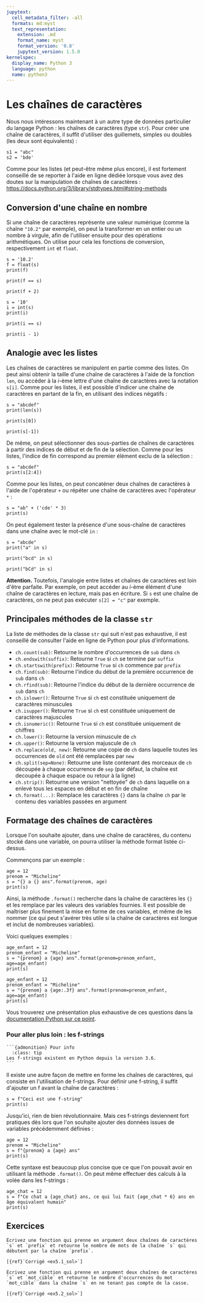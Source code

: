 ```yaml
---
jupytext:
  cell_metadata_filter: -all
  formats: md:myst
  text_representation:
    extension: .md
    format_name: myst
    format_version: '0.8'
    jupytext_version: 1.5.0
kernelspec:
  display_name: Python 3
  language: python
  name: python3
---
```


# Les chaînes de caractères

Nous nous intéressons maintenant à un autre type de données particulier du langage Python : les chaînes de caractères (type `str`).
Pour créer une chaîne de caractères, il suffit d'utiliser des guillemets, simples ou doubles (les deux sont équivalents) :

```{code-cell}
s1 = "abc"
s2 = 'bde'
```

Comme pour les listes (et peut-être même plus encore), il est fortement conseillé de se reporter à l'aide en ligne dédiée lorsque vous avez des doutes sur la manipulation de chaînes de caractères :
<https://docs.python.org/3/library/stdtypes.html#string-methods>

## Conversion d'une chaîne en nombre

Si une chaîne de caractères représente une valeur numérique (comme la chaîne `"10.2"` par exemple), on peut la transformer en un entier ou un nombre à virgule, afin de l'utiliser ensuite pour des opérations arithmétiques. On utilise pour cela les fonctions de conversion, respectivement `int` et `float`.

```{code-cell}
s = '10.2'
f = float(s)
print(f)
```

```{code-cell}
print(f == s)
```

```{code-cell}
print(f + 2)
```

```{code-cell}
s = '10'
i = int(s)
print(i)
```

```{code-cell}
print(i == s)
```

```{code-cell}
print(i - 1)
```

## Analogie avec les listes

Les chaînes de caractères se manipulent en partie comme des listes.
On peut ainsi obtenir la taille d'une chaîne de caractères à l'aide de la fonction `len`, ou accéder à la $i$-ème lettre d'une chaîne de caractères avec la notation `s[i]`.
Comme pour les listes, il est possible d'indicer une chaîne de caractères en partant de la fin, en utilisant des indices négatifs :

```{code-cell}
s = "abcdef"
print(len(s))
```

```{code-cell}
print(s[0])
```

```{code-cell}
print(s[-1])
```

De même, on peut sélectionner des sous-parties de chaînes de caractères à partir des indices de début et de fin de la sélection. Comme pour les listes, l'indice de fin correspond au premier élément exclu de la sélection :

```{code-cell}
s = "abcdef"
print(s[2:4])
```

Comme pour les listes, on peut concaténer deux chaînes de caractères à l'aide de l'opérateur `+` ou répéter une chaîne de caractères avec l'opérateur `*` :

```{code-cell}
s = "ab" + ('cde' * 3)
print(s)
```

On peut également tester la présence d'une sous-chaîne de caractères dans une chaîne avec le mot-clé `in` :

```{code-cell}
s = "abcde"
print("a" in s)
```

```{code-cell}
print("bcd" in s)
```

```{code-cell}
print("bCd" in s)
```

**Attention.**
Toutefois, l'analogie entre listes et chaînes de caractères est loin d'être parfaite.
Par exemple, on peut accéder au $i$-ème élément d'une chaîne de caractères en lecture, mais pas en écriture.
Si `s` est une chaîne de caractères, on ne peut pas exécuter `s[2] = "c"` par exemple.

## Principales méthodes de la classe `str`

La liste de méthodes de la classe `str` qui suit n'est pas exhaustive, il est conseillé de consulter l'aide en ligne de Python pour plus d'informations.

* `ch.count(sub)`: Retourne le nombre d'occurrences de `sub` dans `ch`
* `ch.endswith(suffix)`: Retourne `True` si `ch` se termine par `suffix`
* `ch.startswith(prefix)`: Retourne `True` si `ch` commence par `prefix`
* `ch.find(sub)`: Retourne l'indice du début de la première occurrence de `sub` dans `ch`
* `ch.rfind(sub)`: Retourne l'indice du début de la dernière occurrence de `sub` dans `ch`
* `ch.islower()`: Retourne `True` si `ch` est constituée uniquement de caractères minuscules
* `ch.isupper()`: Retourne `True` si `ch` est constituée uniquement de caractères majuscules
* `ch.isnumeric()`: Retourne `True` si `ch` est constituée uniquement de chiffres
* `ch.lower()`: Retourne la version minuscule de `ch`
* `ch.upper()`: Retourne la version majuscule de `ch`
* `ch.replace(old, new)`: Retourne une copie de `ch` dans laquelle toutes les occurrences de `old` ont été remplacées par `new`
* `ch.split(sep=None)`: Retourne une liste contenant des morceaux de `ch` découpée à chaque occurrence de `sep` (par défaut, la chaîne est decoupée à chaque espace ou retour à la ligne)
* `ch.strip()`: Retourne une version "nettoyée" de `ch` dans laquelle on a enlevé tous les espaces en début et en fin de chaîne
* `ch.format(...)`: Remplace les caractères `{}` dans la chaîne `ch` par le contenu des variables passées en argument

## Formatage des chaînes de caractères

Lorsque l'on souhaite ajouter, dans une chaîne de caractères, du contenu stocké dans une variable, on pourra utiliser la méthode format listée ci-dessus.

Commençons par un exemple :

```{code-cell}
age = 12
prenom = "Micheline"
s = "{} a {} ans".format(prenom, age)
print(s)
```

Ainsi, la méthode `.format()` recherche dans la chaîne de caractères les `{}` et les remplace par les valeurs des variables fournies.
Il est possible de maîtriser plus finement la mise en forme de ces variables, et même de les nommer (ce qui peut s'avérer très utile si la chaîne de caractères est longue et inclut de nombreuses variables).

Voici quelques exemples :

```{code-cell}
age_enfant = 12
prenom_enfant = "Micheline"
s = "{prenom} a {age} ans".format(prenom=prenom_enfant, age=age_enfant)
print(s)
```

```{code-cell}
age_enfant = 12
prenom_enfant = "Micheline"
s = "{prenom} a {age:.3f} ans".format(prenom=prenom_enfant, age=age_enfant)
print(s)
```


Vous trouverez une présentation plus exhaustive de ces questions dans la [documentation Python sur ce point](https://docs.python.org/fr/3.5/library/string.html#format-string-syntax).

### Pour aller plus loin : les f-strings

````{margin}
```{admonition} Pour info
  :class: tip
Les f-strings existent en Python depuis la version 3.6.
```
````

Il existe une autre façon de mettre en forme les chaînes de caractères, qui consiste en l'utilisation de f-strings.
Pour définir une f-string, il suffit d'ajouter un f avant la chaîne de caractères :

```{code-cell}
s = f"Ceci est une f-string"
print(s)
```

Jusqu'ici, rien de bien révolutionnaire.
Mais ces f-strings deviennent fort pratiques dès lors que l'on souhaite ajouter des données issues de variables précédemment définies :

```{code-cell}
age = 12
prenom = "Micheline"
s = f"{prenom} a {age} ans"
print(s)
```

Cette syntaxe est beaucoup plus concise que ce que l'on pouvait avoir en utilisant la méthode `.format()`.
On peut même effectuer des calculs à la volée dans les f-strings :

```{code-cell}
age_chat = 12
s = f"Ce chat a {age_chat} ans, ce qui lui fait {age_chat * 6} ans en âge équivalent humain"
print(s)
```



## Exercices

```{admonition} **Exercice 5.1**
Écrivez une fonction qui prenne en argument deux chaînes de caractères `s` et `prefix` et retourne le nombre de mots de la chaîne `s` qui débutent par la chaîne `prefix`.

[{ref}`Corrigé <ex5.1_sol>`]
```

```{admonition} **Exercice 5.2**
Écrivez une fonction qui prenne en argument deux chaînes de caractères `s` et `mot_cible` et retourne le nombre d'occurrences du mot `mot_cible` dans la chaîne `s` en ne tenant pas compte de la casse.

[{ref}`Corrigé <ex5.2_sol>`]
```
